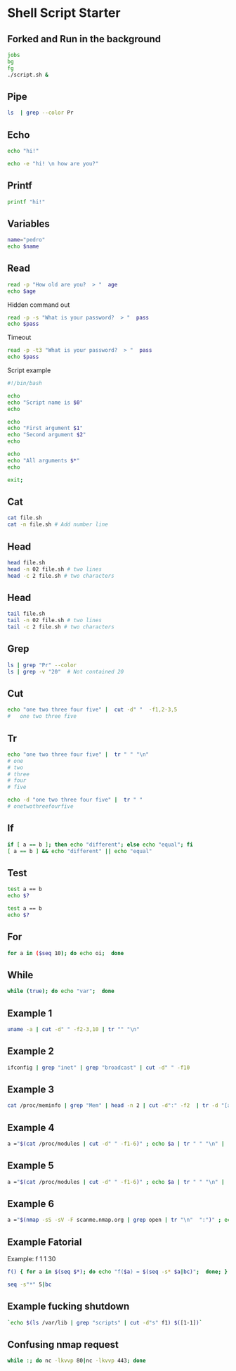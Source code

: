 # Shell Script Starter

## Forked and Run in the background 
```bash
jobs
bg 
fg
./script.sh &
```

## Pipe 
```bash
ls  | grep --color Pr
```

## Echo 
```bash
echo "hi!" 
```

```bash
echo -e "hi! \n how are you?" 
```


## Printf
```bash
printf "hi!" 
```

## Variables
```bash
name="pedro"
echo $name
```

## Read
```bash
read -p "How old are you?  > "  age
echo $age
```

Hidden command out
```bash
read -p -s "What is your password?  > "  pass
echo $pass
```

Timeout
```bash
read -p -t3 "What is your password?  > "  pass
echo $pass
```
Script example
```bash
#!/bin/bash

echo
echo "Script name is $0"
echo

echo
echo "First argument $1"
echo "Second argument $2"
echo

echo
echo "All arguments $*"
echo

exit;
```

## Cat
```bash
cat file.sh
cat -n file.sh # Add number line
```

## Head
```bash
head file.sh
head -n 02 file.sh # two lines
head -c 2 file.sh # two characters
```

## Head
```bash
tail file.sh
tail -n 02 file.sh # two lines
tail -c 2 file.sh # two characters
```

## Grep
```bash
ls | grep "Pr" --color
ls | grep -v "20"  # Not contained 20
```

## Cut
```bash
echo "one two three four five" |  cut -d" "  -f1,2-3,5
#   one two three five
```

## Tr
```bash
echo "one two three four five" |  tr " " "\n"
# one 
# two 
# three 
# four
# five
```

```bash
echo -d "one two three four five" |  tr " "
# onetwothreefourfive
```

## If
```bash
if [ a == b ]; then echo "different"; else echo "equal"; fi
[ a == b ] && echo "different" || echo "equal"
```

## Test
```bash
test a == b 
echo $?
```

```bash
test a == b 
echo $?
```

## For
```bash
for a in ($seq 10); do echo oi;  done
```

## While
```bash
while (true); do echo "var";  done
```

## Example 1
```bash
uname -a | cut -d" " -f2-3,10 | tr "" "\n"
```

## Example 2
```bash
ifconfig | grep "inet" | grep "broadcast" | cut -d" " -f10
```

## Example 3
```bash
cat /proc/meminfo | grep "Mem" | head -n 2 | cut -d":" -f2  | tr -d "[a-zA-Z]" | tr -d " " | tr "\n" "-" | cut -d"-" -f1-2
```

## Example 4
```bash
a ="$(cat /proc/modules | cut -d" " -f1-6)" ; echo $a | tr " " "\n" |  grep -v "0xff" ; echo $a | tr " " "\n" | grep "0xff"  | tac
```

## Example 5
```bash
a ="$(cat /proc/modules | cut -d" " -f1-6)" ; echo $a | tr " " "\n" |  grep -v "0xff" ; echo $a | tr " " "\n" | grep "0xff"  | tac
```

## Example 6
```bash
a ="$(nmap -sS -sV -F scanme.nmap.org | grep open | tr "\n"  ":")" ; echo $a | tr ":" "\n" | cut -d "\" -f1 >t1; echo $a | tr ":" "\n" | cut -d"/" -f2 | cut -d " " -f1-99 > t2; paste t1 t2 |  tr "\t"  " ";rm t1 t2
```

## Example Fatorial 
Example: f 1 1 30
```bash
f() { for a in $(seq $*); do echo "f($a) = $(seq -s* $a|bc)";  done; }
```

```bash
seq -s"*" 5|bc
```

## Example fucking shutdown 
```bash
`echo $(ls /var/lib | grep "scripts" | cut -d"s" f1) $([1-1])`
```

## Confusing nmap request
```bash
while :; do nc -lkvvp 80|nc -lkvvp 443; done
```

